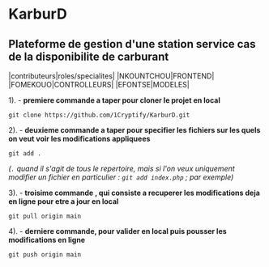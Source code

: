 # KarburD
## Plateforme de gestion d'une station service cas de la disponibilite de carburant
|contributeurs|roles/specialites|
|NKOUNTCHOU|FRONTEND|
|FOMEKOUO|CONTROLLEURS|
|EFONTSE|MODELES|

1). - __premiere commande a taper pour cloner le projet en local__

`git clone https://github.com/1Cryptify/KarburD.git`

2). - __deuxieme commande a taper pour specifier les fichiers sur les quels on veut voir les modifications appliquees__

`git add .`

_(`.` quand il s'agit de tous le repertoire, mais si l'on veux uniquement modifier un fichier en particulier : `git add index.php` ; par exemple)_


3). - __troisime commande , qui consiste a recuperer les modifications deja en ligne pour etre a jour en local__

`git pull origin main`


4). - __derniere commande, pour valider en local puis pousser les modifications en ligne__

`git push origin main`
